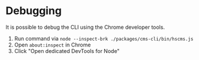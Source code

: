 Debugging
========

It is possible to debug the CLI using the Chrome developer tools.

1. Run command via `node --inspect-brk ./packages/cms-cli/bin/hscms.js`
2. Open `about:inspect` in Chrome
3. Click "Open dedicated DevTools for Node"
